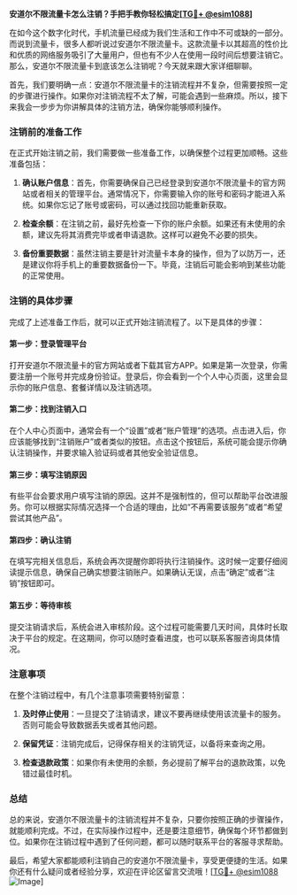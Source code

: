 **安道尔不限流量卡怎么注销？手把手教你轻松搞定[[TG💪+ @esim1088](https://t.me/s/esim1088)]**

在如今这个数字化时代，手机流量已经成为我们生活和工作中不可或缺的一部分。而说到流量卡，很多人都听说过安道尔不限流量卡。这款流量卡以其超高的性价比和优质的网络服务吸引了大量用户，但也有不少人在使用一段时间后想要注销它。那么，安道尔不限流量卡到底该怎么注销呢？今天就来跟大家详细聊聊。

首先，我们要明确一点：安道尔不限流量卡的注销流程并不复杂，但需要按照一定的步骤进行操作。如果你对注销流程不太了解，可能会遇到一些麻烦。所以，接下来我会一步步为你讲解具体的注销方法，确保你能够顺利操作。

### 注销前的准备工作

在正式开始注销之前，我们需要做一些准备工作，以确保整个过程更加顺畅。这些准备包括：

1. **确认账户信息**：首先，你需要确保自己已经登录到安道尔不限流量卡的官方网站或者相关的管理平台。通常情况下，你需要输入你的账号和密码才能进入系统。如果你忘记了账号或密码，可以通过找回功能重新获取。

2. **检查余额**：在注销之前，最好先检查一下你的账户余额。如果还有未使用的余额，建议先将其消费完毕或者申请退款。这样可以避免不必要的损失。

3. **备份重要数据**：虽然注销主要是针对流量卡本身的操作，但为了以防万一，还是建议你将手机上的重要数据备份一下。毕竟，注销后可能会影响到某些功能的正常使用。

### 注销的具体步骤

完成了上述准备工作后，就可以正式开始注销流程了。以下是具体的步骤：

#### 第一步：登录管理平台

打开安道尔不限流量卡的官方网站或者下载其官方APP。如果是第一次登录，你需要注册一个账号并完成身份验证。登录后，你会看到一个个人中心页面，这里会显示你的账户信息、套餐详情以及注销选项。

#### 第二步：找到注销入口

在个人中心页面中，通常会有一个“设置”或者“账户管理”的选项。点击进入后，你应该能够找到“注销账户”或者类似的按钮。点击这个按钮后，系统可能会提示你确认注销操作，并要求输入验证码或者其他安全验证信息。

#### 第三步：填写注销原因

有些平台会要求用户填写注销的原因。这并不是强制性的，但可以帮助平台改进服务。你可以根据实际情况选择一个合适的理由，比如“不再需要该服务”或者“希望尝试其他产品”。

#### 第四步：确认注销

在填写完相关信息后，系统会再次提醒你即将执行注销操作。这时候一定要仔细阅读提示信息，确保自己确实想要注销账户。如果确认无误，点击“确定”或者“注销”按钮即可。

#### 第五步：等待审核

提交注销请求后，系统会进入审核阶段。这个过程可能需要几天时间，具体时长取决于平台的规定。在这期间，你可以随时查看进度，也可以联系客服咨询具体情况。

### 注意事项

在整个注销过程中，有几个注意事项需要特别留意：

1. **及时停止使用**：一旦提交了注销请求，建议不要再继续使用该流量卡的服务。否则可能会导致数据丢失或者其他问题。

2. **保留凭证**：注销完成后，记得保存相关的注销凭证，以备将来查询之用。

3. **检查退款政策**：如果你有未使用的余额，务必提前了解平台的退款政策，以免错过最佳时机。

### 总结

总的来说，安道尔不限流量卡的注销流程并不复杂，只要你按照正确的步骤操作，就能顺利完成。不过，在实际操作过程中，还是要注意细节，确保每个环节都做到位。如果你在注销过程中遇到了任何问题，都可以随时联系平台的客服寻求帮助。

最后，希望大家都能顺利注销自己的安道尔不限流量卡，享受更便捷的生活。如果你还有什么疑问或者经验分享，欢迎在评论区留言交流哦！[[TG💪+ @esim1088](https://t.me/s/esim1088) ![Image](https://i.postimg.cc/4NQfJmqS/Snipaste-2025-05-13-00-14-12.png)]